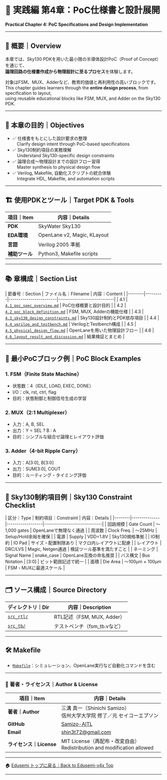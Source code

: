 # 🧩 実践編 第4章：PoC仕様書と設計展開  
**Practical Chapter 4: PoC Specifications and Design Implementation**

---

## 📘 概要｜Overview

本章では、Sky130 PDKを用いた最小限の半導体設計PoC（Proof of Concept）を通じて、  
**論理回路の仕様書作成から物理設計に至るプロセス**を体験します。

対象はFSM、MUX、Adderなど、教育的価値と再利用性の高いブロックです。  
This chapter guides learners through the **entire design process**, from specification to layout,  
using reusable educational blocks like FSM, MUX, and Adder on the Sky130 PDK.

---

## 🎯 本章の目的｜Objectives

- ✅ 仕様書をもとにした設計要求の整理  
 Clarify design intent through PoC-based specifications  
- ✅ Sky130制約項目の実務理解  
 Understand Sky130-specific design constraints  
- ✅ 論理合成～物理設計までの設計フロー習得  
 Master synthesis to physical design flow  
- ✅ Verilog, Makefile, 自動化スクリプトの統合体験  
 Integrate HDL, Makefile, and automation scripts

---

## 🏗️ 使用PDKとツール｜Target PDK & Tools

| 項目｜Item | 内容｜Details |
|---------|------------------------------|
| **PDK** | SkyWater Sky130 |
| **EDA環境** | OpenLane v2, Magic, KLayout |
| **言語** | Verilog 2005 準拠 |
| **補助ツール** | Python3, Makefile scripts |

---

## 📚 章構成｜Section List

| 節番号｜Section | ファイル名｜Filename | 内容｜Content |
|--------|---------|------------------------|----------------------------|
| 4.1 | [`4.1_poc_spec_overview.md`](4.1_poc_spec_overview.md) | PoC仕様概要と設計目的 |
| 4.2 | [`4.2_poc_block_definition.md`](4.2_poc_block_definition.md) | FSM, MUX, Adderの機能仕様 |
| 4.3 | [`4.3_sky130_design_constraints.md`](4.3_sky130_design_constraints.md) | Sky130設計制約とPDK依存項目 |
| 4.4 | [`4.4_verilog_and_testbench.md`](4.4_verilog_and_testbench.md) | VerilogとTestbench構成 |
| 4.5 | [`4.5_physical_design_flow.md`](4.5_physical_design_flow.md) | OpenLaneを用いた物理設計フロー |
| 4.6 | [`4.6_layout_result_and_discussion.md`](4.6_layout_result_and_discussion.md) | 結果検証とまとめ |

---

## 🧱 最小PoCブロック例｜PoC Block Examples

### 1. FSM（Finite State Machine）

- 状態数：4（IDLE, LOAD, EXEC, DONE）  
- I/O：clk, rst, ctrl, flag  
- 目的：状態制御と制御信号生成の学習

### 2. MUX（2:1 Multiplexer）

- 入力：A, B, SEL  
- 出力：Y = SEL ? B : A  
- 目的：シンプルな組合せ論理とレイアウト評価

### 3. Adder（4-bit Ripple Carry）

- 入力：A[3:0], B[3:0]  
- 出力：SUM[3:0], COUT  
- 目的：ルーティング・タイミング評価

---

## 📏 Sky130制約項目例｜Sky130 Constraint Checklist

| 区分｜Type | 制約項目｜Constraint | 内容｜Details |
|--------|--------------|------------------|-----------------------------|
| 回路規模 | Gate Count | ～1,000 gates | OpenLaneで無理なく通過 |
| 周波数 | Clock Freq. | ～25MHz | Setup/Hold余裕を確保 |
| 電源 | Supply | VDD=1.8V | Sky130規格準拠 |
| IO制約 | IO Pad | サイズ・配置制限あり | マクロ内レイアウトに配慮 |
| レイアウト | DRC/LVS | Magic, Netgen通過 | 検証ツール基準を満たすこと |
| ネーミング | Signal Name | snake_case | OpenLane互換の命名推奨 |
| バス構文 | Bus Notation | [3:0] | ビット範囲記述で統一 |
| 面積 | Die Area | 〜100µm × 100µm | FSM・MUXに最適スケール |

---

## 🗂 ソース構成｜Source Directory

| ディレクトリ｜Dir | 内容｜Description |
|-------------------|-----------------------------|
| [`src_rtl/`](src_rtl/) | RTL記述（FSM, MUX, Adder） |
| [`src_tb/`](src_tb/) | テストベンチ（fsm_tb.vなど） |

---

## 🛠 Makefile

- [`Makefile`](Makefile)：シミュレーション、OpenLane実行など自動化コマンドを含む

---

### 👤 著者・ライセンス｜Author & License

| 項目｜Item | 内容｜Details |
|------------|----------------------------|
| **著者｜Author** | 三溝 真一（Shinichi Samizo）<br>信州大学大学院 修了／元 セイコーエプソン |
| **GitHub** | [Samizo-AITL](https://github.com/Samizo-AITL) |
| **Email** | [shin3t72@gmail.com](mailto:shin3t72@gmail.com) |
| **ライセンス｜License** | MIT License（再配布・改変自由）<br>Redistribution and modification allowed |

---

🏠 [Edusemi トップに戻る｜Back to Edusemi-v4x Top](../README.md)

---
